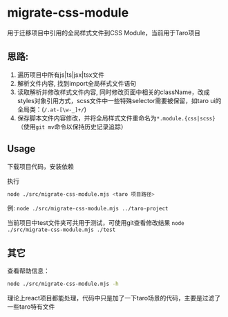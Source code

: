 # migrate-css-module

用于迁移项目中引用的全局样式文件到CSS Module，当前用于Taro项目


## 思路:
1. 遍历项目中所有js|ts|jsx|tsx文件
2. 解析文件内容, 找到import全局样式文件语句
3. 读取解析并修改样式文件内容, 同时修改页面中相关的className，改成styles对象引用方式，scss文件中一些特殊selector需要被保留，如taro ui的全局类：(`/.at-[\w-_]+/`)
4. 保存脚本文件内容修改，并将全局样式文件重命名为`*.module.{css|scss}`（使用`git mv`命令以保持历史记录追踪）


## Usage

下载项目代码，安装依赖

执行
```bash
node ./src/migrate-css-module.mjs <taro 项目路径>
```

例: `node ./src/migrate-css-module.mjs ../taro-project`

当前项目中test文件夹可共用于测试，可使用git查看修改结果 `node ./src/migrate-css-module.mjs ./test`

## 其它
查看帮助信息：
```bash
node ./src/migrate-css-module.mjs -h
```

理论上react项目都能处理，代码中只是加了一下taro场景的代码，主要是过滤了一些taro特有文件
